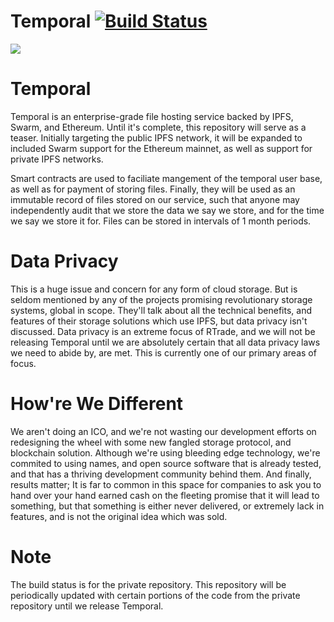 # Temporal [![Build Status](https://travis-ci.com/RTradeLtd/Temporal.svg?token=gDSF5EBqJK8E2W8NbsUS&branch=master)](https://travis-ci.com/RTradeLtd/Temporal)


![](https://i.imgflip.com/29m9ch.jpg)


# Temporal

Temporal is an enterprise-grade file hosting service backed by IPFS, Swarm, and Ethereum. Until it's complete, this repository will serve as a teaser.
Initially targeting the public IPFS network, it will be expanded to included Swarm support for the Ethereum mainnet, as well as support for private IPFS networks. 

Smart contracts are used to faciliate mangement of the temporal user base, as well as for payment of storing files. Finally, they will be used as an immutable record of files stored on our service, such that anyone may independently audit that we store the data we say we store, and for the time we say we store it for. Files can be stored in intervals of 1 month periods.

# Data Privacy

This is a huge issue and concern for any form of cloud storage. But is seldom mentioned by any of the projects promising revolutionary storage systems, global in scope. They'll talk about all the technical benefits, and features of their storage solutions which use IPFS, but data privacy isn't discussed. Data privacy is an extreme focus of RTrade, and we will not be releasing Temporal until we are absolutely certain that all data privacy laws we need to abide by, are met. This is currently one of our primary areas of focus.

# How're We Different

We aren't doing an ICO,  and we're not wasting our development efforts on redesigning the wheel with some new fangled storage protocol, and blockchain solution. Although we're using bleeding edge technology, we're commited to using names, and open source software that is already tested, and that has a thriving development community behind them. And finally, results matter; It is far to common in this space for companies to ask you to hand over your hand earned cash on the fleeting promise that it will lead to something, but that something is either never delivered, or extremely lack in features, and is not the original idea which was sold.

# Note

The build status is for the private repository. 
This repository will be periodically updated with certain portions of the code from the private repository until we release Temporal.

